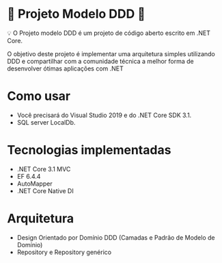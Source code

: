 # 🚀 Projeto Modelo DDD 🚀
💡 O Projeto modelo DDD é um projeto de código aberto escrito em .NET Core.

O objetivo deste projeto é implementar uma arquitetura simples utilizando DDD e compartilhar com a comunidade técnica a melhor forma de desenvolver ótimas aplicações com .NET

# Como usar

* Você precisará do Visual Studio 2019 e do .NET Core SDK 3.1.
* SQL server LocalDb.

# Tecnologias implementadas
* .NET Core 3.1 MVC
* EF 6.4.4
* AutoMapper
* .NET Core Native DI

# Arquitetura
* Design Orientado por Domínio DDD (Camadas e Padrão de Modelo de Domínio)
* Repository e Repository genérico
